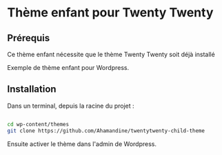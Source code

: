 # Thème enfant pour Twenty Twenty

## Prérequis

Ce thème enfant nécessite que le thème Twenty Twenty soit déjà installé

Exemple de thème enfant pour Wordpress.

## Installation

Dans un terminal, depuis la racine du projet :

```bash

cd wp-content/themes
git clone https://github.com/Ahamandine/twentytwenty-child-theme

```

Ensuite activer le thème dans l'admin de Wordpress.

